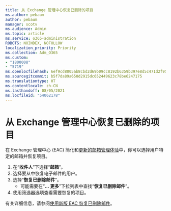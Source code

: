 ```yaml
---
title: 从 Exchange 管理中心恢复已删除的项目
ms.author: pebaum
author: pebaum
manager: scotv
ms.audience: Admin
ms.topic: article
ms.service: o365-administration
ROBOTS: NOINDEX, NOFOLLOW
localization_priority: Priority
ms.collection: Adm_O365
ms.custom:
- "1800008"
- "5719"
ms.openlocfilehash: 6ef9cd8005ab8cbd2d69b09cc8192b6359b397e8d5c471d2f958ae1e751d7797
ms.sourcegitcommit: b5f7da89a650d2915dc652449623c78be6247175
ms.translationtype: HT
ms.contentlocale: zh-CN
ms.lasthandoff: 08/05/2021
ms.locfileid: "54062178"
---
```

# <a name="recover-deleted-items-from-exchange-admin-center"></a>从 Exchange 管理中心恢复已删除的项目

在 Exchange 管理中心 (EAC) 简化和[更新的邮箱管理体验](https://admin.exchange.microsoft.com/#/mailboxes)中，你可以选择用户特定的邮箱并恢复项目。

1. 在“**收件人**”下选择“**邮箱**”。
2. 选择要从中恢复电子邮件的用户。
3. 选择“**恢复已删除邮件**”。
    - 可能需要在“**… 更多**”下拉列表中查找“**恢复已删除邮件**”。
4. 使用筛选器选项查看需要恢复的项目。

有关详细信息，请参阅[使用新版 EAC 恢复已删除邮件](/exchange/recipients-in-exchange-online/manage-user-mailboxes/recover-deleted-messages#use-new-eac-for-recovering-deleted-messages)。
